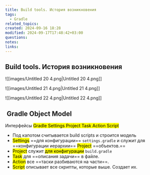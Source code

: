 ```yaml
---
title: Build tools. История возникновения
tags:
  - Gradle
related_topics: 
created: 2024-09-16 18:28
modified: 2024-09-17T17:48:42+03:00
questions: 
notes: 
links: 
---
```


## Build tools. История возникновения

![[images/Untitled 20 4.png|Untitled 20 4.png]]

![[images/Untitled 21 4.png|Untitled 21 4.png]]

![[images/Untitled 22 4.png|Untitled 22 4.png]]

##  Gradle Object Model

Интерфейсы <mark class="hltr-red">Gradle Settings Project Task Action Script</mark>

- Под капотом считывается build scripts и строится модель
- <mark class="hltr-purple">Settings</mark>  ==для конфигурации== `settings.gradle` и служит для ==конфигурации иерархии== <mark class="hltr-green2">Project</mark> ==объектов.==
- <mark class="hltr-purple">Project</mark>  служит <mark class="hltr-yellow">для конфигурации</mark> `build.gradle`
- <mark class="hltr-purple">Task</mark> для ==описания задачи== в файле.
- <mark class="hltr-purple">Action</mark>  все ==таски разбиваются на части==.
- <mark class="hltr-purple">Script</mark>  описывает все скрипты, которые выше. Создает их.
